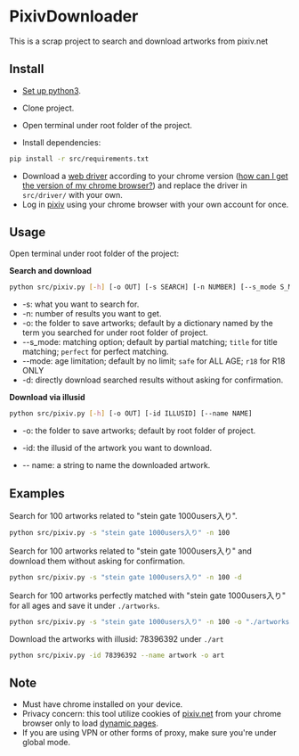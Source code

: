 # PixivDownloader
This is a scrap project to search and download artworks from pixiv.net

## Install

- [Set up python3](https://www.python.org/downloads/).

- Clone project.

- Open terminal under root folder of the project.

- Install dependencies:

```bash
pip install -r src/requirements.txt
```

- Download a [web driver](https://sites.google.com/a/chromium.org/chromedriver/downloads) according to your chrome version ([how can I get the version of my chrome browser?](https://www.businessinsider.com/what-version-of-google-chrome-do-i-have?r=DE&IR=T)) and replace the driver in ```src/driver/```  with your own.
- Log in [pixiv](www.pixiv.net) using your chrome browser with your own account for once.

## Usage

Open terminal under root folder of the project:

**Search and download**

```bash
python src/pixiv.py [-h] [-o OUT] [-s SEARCH] [-n NUMBER] [--s_mode S_MODE] [--mode MODE] [-d]
```

- -s:	what you want to search for.
- -n:	number of results you want to get.
- -o:	the folder to save artworks; default by a dictionary named by the term you searched for under root folder of project.
- --s_mode:	matching option; default by partial matching; ```title``` for title matching; ```perfect``` for perfect matching.
- --mode:	age limitation; default by no limit; ```safe``` for ALL AGE; ```r18``` for R18 ONLY
- -d:	directly download searched results without asking for confirmation.

**Download via illusid**

```bash
python src/pixiv.py [-h] [-o OUT] [-id ILLUSID] [--name NAME]
```

- -o:	the folder to save artworks; default by root folder of project.
- -id:	the illusid of the artwork you want to download.

- -- name:	a string to name the downloaded artwork.

## Examples

Search for 100 artworks related to "stein gate 1000users入り".

```bash
python src/pixiv.py -s "stein gate 1000users入り" -n 100
```

Search for 100 artworks related to "stein gate 1000users入り" and download them without asking for confirmation.

```bash
python src/pixiv.py -s "stein gate 1000users入り" -n 100 -d
```

Search for 100 artworks perfectly matched with "stein gate 1000users入り"  for all ages and save it under ```./artworks```.

```bash
python src/pixiv.py -s "stein gate 1000users入り" -n 100 -o "./artworks" --s_mode perfect --mode safe
```

Download the artworks with illusid: 78396392 under ```./art```

```bash
python src/pixiv.py -id 78396392 --name artwork -o art
```

## Note

- Must have chrome installed on your device.
- Privacy concern: this tool utilize cookies of [pixiv.net](www.pixiv.net) from your chrome browser only to load [dynamic pages](https://www.doteasy.com/web-hosting-articles/what-is-a-dynamic-web-page.cfm).
- If you are using VPN or other forms of proxy, make sure you're under global mode.

